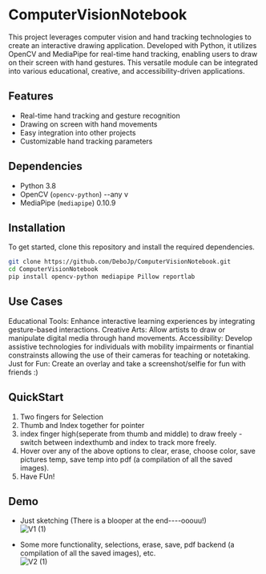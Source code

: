 # ComputerVisionNotebook
 
This project leverages computer vision and hand tracking technologies to create an interactive drawing application. Developed with Python, it utilizes OpenCV and MediaPipe for real-time hand tracking, enabling users to draw on their screen with hand gestures. This versatile module can be integrated into various educational, creative, and accessibility-driven applications.

## Features

- Real-time hand tracking and gesture recognition
- Drawing on screen with hand movements
- Easy integration into other projects
- Customizable hand tracking parameters

## Dependencies

- Python 3.8
- OpenCV (`opencv-python`) --any v
- MediaPipe (`mediapipe`) 0.10.9

## Installation

To get started, clone this repository and install the required dependencies.

```bash
git clone https://github.com/DeboJp/ComputerVisionNotebook.git
cd ComputerVisionNotebook
pip install opencv-python mediapipe Pillow reportlab
```

## Use Cases
Educational Tools: Enhance interactive learning experiences by integrating gesture-based interactions.
Creative Arts: Allow artists to draw or manipulate digital media through hand movements.
Accessibility: Develop assistive technologies for individuals with mobility impairments or finantial constrainsts allowing the use of their cameras for teaching or notetaking.
Just for Fun: Create an overlay and take a screenshot/selfie for fun with friends :)

## QuickStart
1. Two fingers for Selection
2. Thumb and Index together for pointer
3. index finger high(seperate from thumb and middle) to draw freely - switch between indexthumb and index to track more freely.
4. Hover over any of the above options to clear, erase, choose color, save pictures temp, save temp into pdf (a compilation of all the saved images).
5. Have FUn!

## Demo
- Just sketching (There is a blooper at the end----ooouu!) <br>
![V1 (1)](https://github.com/DeboJp/ComputerVisionNotebook/assets/87137515/62a034c1-1e69-41e6-9ded-9b4019134b8e)

- Some more functionality, selections, erase, save, pdf backend (a compilation of all the saved images), etc.<br>
![V2 (1)](https://github.com/DeboJp/ComputerVisionNotebook/assets/87137515/a734e019-721d-4a84-8caf-6d72813fb91b)



